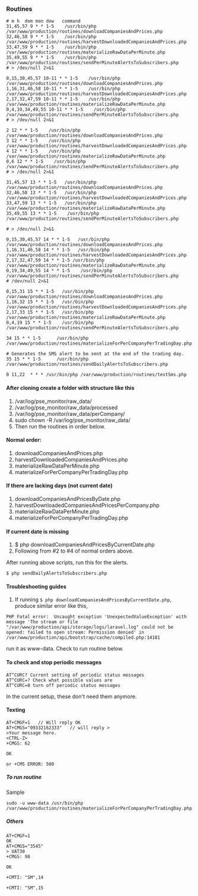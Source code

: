 ### Routines

```
# m h  dom mon dow   command
31,45,57 9 * * 1-5    /usr/bin/php /var/www/production/routines/downloadCompaniesAndPrices.php
32,46,58 9 * * 1-5    /usr/bin/php /var/www/production/routines/harvestDownloadedCompaniesAndPrices.php
33,47,59 9 * * 1-5    /usr/bin/php /var/www/production/routines/materializeRawDataPerMinute.php
35,49,55 9 * * 1-5    /usr/bin/php /var/www/production/routines/sendPerMinuteAlertsToSubscribers.php
# > /dev/null 2>&1

0,15,30,45,57 10-11 * * 1-5    /usr/bin/php /var/www/production/routines/downloadCompaniesAndPrices.php
1,16,31,46,58 10-11 * * 1-5    /usr/bin/php /var/www/production/routines/harvestDownloadedCompaniesAndPrices.php
2,17,32,47,59 10-11 * * 1-5    /usr/bin/php /var/www/production/routines/materializeRawDataPerMinute.php
0,4,19,34,49,55 10-11 * * 1-5    /usr/bin/php /var/www/production/routines/sendPerMinuteAlertsToSubscribers.php
# > /dev/null 2>&1

2 12 * * 1-5    /usr/bin/php /var/www/production/routines/downloadCompaniesAndPrices.php
3 12 * * 1-5    /usr/bin/php /var/www/production/routines/harvestDownloadedCompaniesAndPrices.php
4 12 * * 1-5    /usr/bin/php /var/www/production/routines/materializeRawDataPerMinute.php
0,6 12 * * 1-5    /usr/bin/php /var/www/production/routines/sendPerMinuteAlertsToSubscribers.php
# > /dev/null 2>&1

31,45,57 13 * * 1-5   /usr/bin/php /var/www/production/routines/downloadCompaniesAndPrices.php
32,46,58 13 * * 1-5   /usr/bin/php /var/www/production/routines/harvestDownloadedCompaniesAndPrices.php
33,47,59 13 * * 1-5   /usr/bin/php /var/www/production/routines/materializeRawDataPerMinute.php
35,49,55 13 * * 1-5    /usr/bin/php /var/www/production/routines/sendPerMinuteAlertsToSubscribers.php

# > /dev/null 2>&1

0,15,30,45,57 14 * * 1-5   /usr/bin/php /var/www/production/routines/downloadCompaniesAndPrices.php
1,16,31,46,58 14 * * 1-5   /usr/bin/php /var/www/production/routines/harvestDownloadedCompaniesAndPrices.php
2,17,32,47,59 14 * * 1-5 /usr/bin/php /var/www/production/routines/materializeRawDataPerMinute.php
0,19,34,49,55 14 * * 1-5    /usr/bin/php /var/www/production/routines/sendPerMinuteAlertsToSubscribers.php
# /dev/null 2>&1

0,15,31 15 * * 1-5   /usr/bin/php /var/www/production/routines/downloadCompaniesAndPrices.php
1,16,32 15 * * 1-5   /usr/bin/php /var/www/production/routines/harvestDownloadedCompaniesAndPrices.php
2,17,33 15 * * 1-5   /usr/bin/php /var/www/production/routines/materializeRawDataPerMinute.php
0,4,19 15 * * 1-5    /usr/bin/php /var/www/production/routines/sendPerMinuteAlertsToSubscribers.php

34 15 * * 1-5      /usr/bin/php /var/www/production/routines/materializeForPerCompanyPerTradingDay.php

# Generates the SMS alert to be sent at the end of the trading day.
35 15 * * 1-5      /usr/bin/php /var/www/production/routines/sendDailyAlertsToSubscribers.php

0 11,22  * * * /usr/bin/php /var/www/production/routines/testSms.php
```

#### After cloning create a folder with structure like this

1. /var/log/pse_monitor/raw_data/
2. /var/log/pse_monitor/raw_data/processed
3. /var/log/pse_monitor/raw_data/perCompany/
4. sudo chown -R <your user> /var/log/pse_monitor/raw_data/
5. Then run the routines in order below.


#### Normal order:
1. downloadCompaniesAndPrices.php
2. harvestDownloadedCompaniesAndPrices.php
3. materializeRawDataPerMinute.php
4. materializeForPerCompanyPerTradingDay.php

#### If there are lacking days (not current date)
1. downloadCompaniesAndPricesByDate.php
2. harvestDownloadedCompaniesAndPricesPerCompany.php
3. materializeRawDataPerMinute.php
4. materializeForPerCompanyPerTradingDay.php

#### If current date is missing
1. $ php downloadCompaniesAndPricesByCurrentDate.php
2. Following from #2 to #4 of normal orders above.

After running above scripts, run this for the alerts.
```
$ php sendDailyAlertsToSubscribers.php
```

#### Troubleshooting guides
1. If running `$ php downloadCompaniesAndPricesByCurrentDate.php`, produce similar error like this,
```
PHP Fatal error:  Uncaught exception 'UnexpectedValueException' with message 'The stream or file "/var/www/production/api/storage/logs/laravel.log" could not be opened: failed to open stream: Permission denied' in /var/www/production/api/bootstrap/cache/compiled.php:14181
```
run it as www-data. Check to run routine below.

#### To check and stop periodic messages
```
AT^CURC? Current setting of periodic status messages
AT^CURC=? Check what possible values are
AT^CURC=0 turn off periodic status messages
```
In the current setup, these don't need them anymore.

#### Texting
```
AT+CMGF=1	// Will reply OK
AT+CMGS="09332162333"	// will reply >
>Your message here.
<CTRL-Z>
+CMGS: 62

OK

or +CMS ERROR: 500
```
##### To run routine
Sample
```
sudo -u www-data /usr/bin/php /var/www/production/routines/materializeForPerCompanyPerTradingDay.php
```

##### Others
```
AT+CMGF=1
OK
AT+CMGS="3545"
> UAT30
+CMGS: 98

OK

+CMTI: "SM",14

+CMTI: "SM",15
```